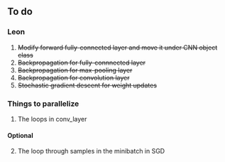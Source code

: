 ## To do

### Leon

1. ~~Modify forward fully-connected layer and move it under CNN object class~~
2. ~~Backpropagation for fully-connnected layer~~
3. ~~Backpropagation for max-pooling layer~~
4. ~~Backpropagation for convolution layer~~
5. ~~Stochastic gradient descent for weight updates~~

### Things to parallelize
1. The loops in conv_layer

#### Optional
2. The loop through samples in the minibatch in SGD